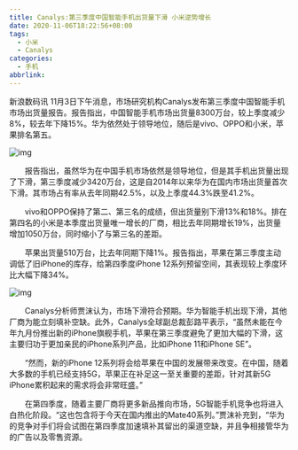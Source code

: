```yaml
---
title: Canalys:第三季度中国智能手机出货量下滑 小米逆势增长
date: 2020-11-06T18:22:56+08:00
tags:
  - 小米
  - Canalys
categories:
  - 手机
abbrlink:
---
```


新浪数码讯 11月3日下午消息，市场研究机构Canalys发布第三季度中国智能手机市场出货量报告。报告指出，中国智能手机市场出货量8300万台，较上季度减少8%，较去年下降15%。华为依然处于领导地位，随后是vivo、OPPO和小米，苹果排名第五。

![img](https://cdn.jsdelivr.net/gh/yakeing/Documentation@main/Hexo/images/db81-kcieyvz9362520.png)

　　报告指出，虽然华为在中国手机市场依然是领导地位，但是其手机出货量出现了下滑，第三季度减少3420万台，这是自2014年以来华为在国内市场出货量首次下滑。其市场占有率从去年同期42.5%，以及上季度44.3%跌至41.2%。

　　vivo和OPPO保持了第二、第三名的成绩，但出货量别下滑13%和18%。排在第四名的小米是本季度出货量唯一增长的厂商，相比去年同期增长19%，出货量增加1050万台，同时缩小了与第三名的差距。

　　苹果出货量510万台，比去年同期下降1%。报告指出，苹果在第三季度主动调低了旧iPhone的库存，给第四季度iPhone 12系列预留空间，其表现较上季度环比大幅下降34%。

![img](https://cdn.jsdelivr.net/gh/yakeing/Documentation@main/Hexo/images/d6e6-kcieyvz9362143.png)

　　Canalys分析师贾沫认为，市场下滑符合预期。华为智能手机出现下滑，其他厂商为能立刻填补空缺。此外，Canalys全球副总裁彭路平表示，“虽然未能在今年九月份推出新的iPhone旗舰手机，苹果在第三季度避免了更加大幅的下滑，这主要归功于更加亲民的iPhone系列产品，比如iPhone 11和iPhone SE”。

　　“然而，新的iPhone 12系列将会给苹果在中国的发展带来改变。在中国，随着大多数的手机已经支持5G，苹果正在补足这一至关重要的差距，针对其新5G iPhone累积起来的需求将会非常旺盛。”

　　在第四季度，随着主要厂商将更多新品推向市场，5G智能手机竞争也将进入白热化阶段。“这也包含将于今天在国内推出的Mate40系列。”贾沫补充到，“华为的竞争对手们将会试图在第四季度加速填补其留出的渠道空缺，并且争相接管华为的广告以及零售资源。